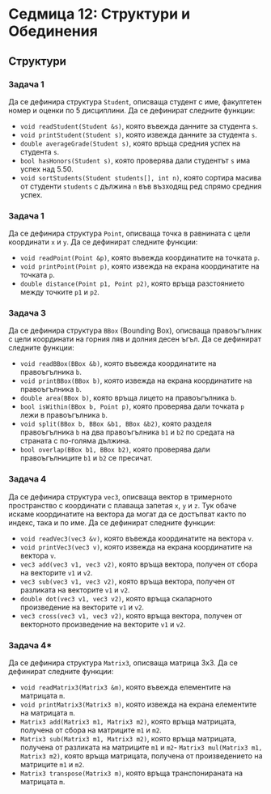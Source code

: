 # Седмица 12: Структури и Обединения

## Структури

### Задача 1
Да се дефинира структура `Student`, описваща студент с име, факултетен номер и оценки по 5 дисциплини. Да се дефинират следните функции:
- `void readStudent(Student &s)`, която въвежда данните за студента `s`.
- `void printStudent(Student s)`, която извежда данните за студента `s`.
- `double averageGrade(Student s)`, която връща средния успех на студента `s`.
- `bool hasHonors(Student s)`, която проверява дали студентът `s` има успех над 5.50.
- `void sortStudents(Student students[], int n)`, която сортира масива от студенти `students` с дължина `n` във възходящ ред спрямо средния успех.

### Задача 1
Да се дефинира структура `Point`, описваща точка в равнината с цели координати `x` и `y`. Да се дефинират следните функции:
- `void readPoint(Point &p)`, която въвежда координатите на точката `p`.
- `void printPoint(Point p)`, която извежда на екрана координатите на точката `p`.
- `double distance(Point p1, Point p2)`, която връща разстоянието между точките `p1` и `p2`.

### Задача 3
Да се дефинира структура `BBox` (Bounding Box), описваща правоъгълник с цели координати на горния ляв и долния десен ъгъл. Да се дефинират следните функции:
- `void readBBox(BBox &b)`, която въвежда координатите на правоъгълника `b`.
- `void printBBox(BBox b)`, която извежда на екрана координатите на правоъгълника `b`.
- `double area(BBox b)`, която връща лицето на правоъгълника `b`.
- `bool isWithin(BBox b, Point p)`, която проверява дали точката `p` лежи в правоъгълника `b`.
- `void split(BBox b, BBox &b1, BBox &b2)`, която разделя правоъгълника `b` на два правоъгълника `b1` и `b2` по средата на страната с по-голяма дължина.
- `bool overlap(BBox b1, BBox b2)`, която проверява дали правоъгълниците `b1` и `b2` се пресичат.

### Задача 4
Да се дефинира структура `vec3`, описваща вектор в тримерното пространство с координати с плаваща запетая `x`, `y` и `z`. Тук обаче искаме координатите на вектора да могат да се достъпват както по индекс, така и по име.
Да се дефинират следните функции:
- `void readVec3(vec3 &v)`, която въвежда координатите на вектора `v`.
- `void printVec3(vec3 v)`, която извежда на екрана координатите на вектора `v`.
- `vec3 add(vec3 v1, vec3 v2)`, която връща вектора, получен от сбора на векторите `v1` и `v2`.
- `vec3 sub(vec3 v1, vec3 v2)`, която връща вектора, получен от разликата на векторите `v1` и `v2`.
- `double dot(vec3 v1, vec3 v2)`, която връща скаларното произведение на векторите `v1` и `v2`.
- `vec3 cross(vec3 v1, vec3 v2)`, която връща вектора, получен от векторното произведение на векторите `v1` и `v2`.

### Задача 4*
Да се дефинира структура `Matrix3`, описваща матрица 3x3. Да се дефинират следните функции:
- `void readMatrix3(Matrix3 &m)`, която въвежда елементите на матрицата `m`.
- `void printMatrix3(Matrix3 m)`, която извежда на екрана елементите на матрицата `m`.
- `Matrix3 add(Matrix3 m1, Matrix3 m2)`, която връща матрицата, получена от сбора на матриците `m1` и `m2`.
- `Matrix3 sub(Matrix3 m1, Matrix3 m2)`, която връща матрицата, получена от разликата на матриците `m1` и `m2`- `Matrix3 mul(Matrix3 m1, Matrix3 m2)`, която връща матрицата, получена от произведението на матриците `m1` и `m2`.
- `Matrix3 transpose(Matrix3 m)`, която връща транспонираната на матрицата `m`.

